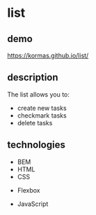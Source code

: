 # list

## demo
https://kormas.github.io/list/

## description
The list allows you to:
- create new tasks
- checkmark tasks
- delete tasks


## technologies
- BEM
- HTML
- CSS
* Flexbox
- JavaScript